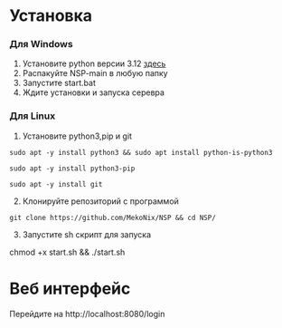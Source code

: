 # Установка
### Для Windows 
1. Установите python версии 3.12 [здесь](https://www.python.org/ftp/python/3.12.1/python-3.12.1-amd64.exe)
2. Распакуйте NSP-main в любую папку
3. Запустите start.bat
4. Ждите установки и запуска серевра
### Для Linux
   1. Установите python3,pip и git

    sudo apt -y install python3 && sudo apt install python-is-python3

    sudo apt -y install python3-pip
      
    sudo apt -y install git
   2. Клонируйте репозиторий с программой

    git clone https://github.com/MekoNix/NSP && cd NSP/

   3. Запустите sh скрипт для запуска

   chmod +x start.sh && ./start.sh

# Веб интерфейс 
Перейдите на http://localhost:8080/login
